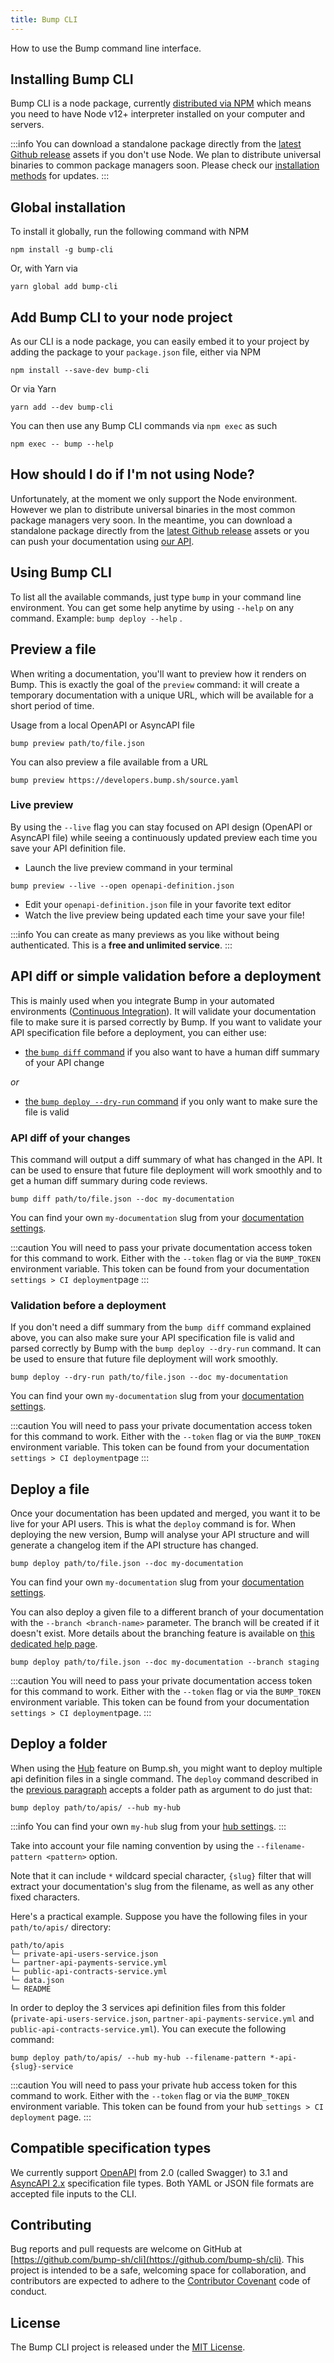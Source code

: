 ```yaml
---
title: Bump CLI
---
```


How to use the Bump command line interface.

## Installing Bump CLI

Bump CLI is a node package, currently [distributed via NPM](https://www.npmjs.com/package/bump-cli) which means you need to have Node v12+ interpreter installed on your computer and servers.

:::info
You can download a standalone package directly from the [latest Github release](https://github.com/bump-sh/cli/releases) assets if you don't use Node. We plan to distribute universal binaries to common package managers soon. Please check our [installation methods](https://github.com/bump-sh/bump-node-cli#installation) for updates.
:::

## Global installation

To install it globally, run the following command with NPM

```shell
npm install -g bump-cli
```

Or, with Yarn via

```shell
yarn global add bump-cli
```

## Add Bump CLI to your node project

As our CLI is a node package, you can easily embed it to your project by adding the package to your `package.json` file, either via NPM

```shell
npm install --save-dev bump-cli
```

Or via Yarn

```shell
yarn add --dev bump-cli
```

You can then use any Bump CLI commands via `npm exec` as such

```shell
npm exec -- bump --help
```

## How should I do if I'm not using Node?

Unfortunately, at the moment we only support the Node environment. However we plan to distribute universal binaries in the most common package managers very soon. In the meantime, you can download a standalone package directly from the [latest Github release](https://github.com/bump-sh/cli/releases) assets or you can push your documentation using [our API](https://developers.bump.sh/).

## Using Bump CLI

To list all the available commands, just type `bump`  in your command line environment. You can get some help anytime by using `--help` on any command. Example: `bump deploy --help` .

## Preview a file

When writing a documentation, you'll want to preview how it renders on Bump. This is exactly the goal of the `preview`  command: it will create a temporary documentation with a unique URL, which will be available for a short period of time.

Usage from a local OpenAPI or AsyncAPI file

```shell
bump preview path/to/file.json
```

You can also preview a file available from a URL

```shell
bump preview https://developers.bump.sh/source.yaml
```

### Live preview

By using the `--live` flag you can stay focused on API design (OpenAPI or AsyncAPI file) while seeing a continuously updated preview each time you save your API definition file.

- Launch the live preview command in your terminal

```shell
bump preview --live --open openapi-definition.json
```

- Edit your `openapi-definition.json` file in your favorite text editor
- Watch the live preview being updated each time your save your file!

:::info
You can create as many previews as you like without being authenticated. This is a **free and unlimited service**.
:::

## API diff or simple validation before a deployment

This is mainly used when you integrate Bump in your automated environments ([Continuous Integration](continuous-integration/index)). It will validate your documentation file to make sure it is parsed correctly by Bump. If you want to validate your API specification file before a deployment, you can either use:

- [the `bump diff` command](#api-diff-of-your-changes) if you also want to have a human diff summary of your API change

_or_

- [the `bump deploy --dry-run` command](#validation-before-a-deployment) if you only want to make sure the file is valid

### API diff of your changes

This command will output a diff summary of what has changed in the API. It can be used to ensure that future file deployment will work smoothly and to get a human diff summary during code reviews.

```shell
bump diff path/to/file.json --doc my-documentation
```

You can find your own `my-documentation` slug from your [documentation settings](https://bump.sh/docs).

:::caution
You will need to pass your private documentation access token for this command to work. Either with the `--token` flag or via the `BUMP_TOKEN` environment variable. This token can be found from your documentation `settings > CI deployment`page
:::

### Validation before a deployment

If you don't need a diff summary from the `bump diff` command explained above, you can also make sure your API specification file is valid and parsed correctly by Bump with the `bump deploy --dry-run` command. It can be used to ensure that future file deployment will work smoothly.

```shell
bump deploy --dry-run path/to/file.json --doc my-documentation
```

You can find your own `my-documentation` slug from your [documentation settings](https://bump.sh/docs).

:::caution
You will need to pass your private documentation access token for this command to work. Either with the `--token` flag or via the `BUMP_TOKEN` environment variable. This token can be found from your documentation `settings > CI deployment`page
:::

## Deploy a file

Once your documentation has been updated and merged, you want it to be live for your API users. This is what the `deploy` command is for. When deploying the new version, Bump will analyse your API structure and will generate a changelog item if the API structure has changed.

```shell
bump deploy path/to/file.json --doc my-documentation
```

You can find your own `my-documentation` slug from your [documentation settings](https://bump.sh/docs).

You can also deploy a given file to a different branch of your documentation with the `--branch <branch-name>` parameter. The branch will be created if it doesn't exist. More details about the branching feature is available on [this dedicated help page](branching).

```shell
bump deploy path/to/file.json --doc my-documentation --branch staging
```

:::caution
You will need to pass your private documentation access token for this command to work. Either with the `--token` flag or via the `BUMP_TOKEN` environment variable. This token can be found from your documentation `settings > CI deployment`page.
:::

## Deploy a folder

When using the [Hub](../hubs) feature on Bump.sh, you might want to deploy multiple api definition files in a single command. The `deploy` command described in the [previous paragraph](#deploy-a-file) accepts a folder path as argument to do just that:

```shell
bump deploy path/to/apis/ --hub my-hub
```

:::info
You can find your own `my-hub` slug from your [hub settings](https://bump.sh/hubs).
:::

Take into account your file naming convention by using the `--filename-pattern <pattern>` option.

Note that it can include `*` wildcard special character, `{slug}` filter that will extract your documentation's slug from the filename, as well as any other fixed characters.

Here's a practical example. Suppose you have the following files in your `path/to/apis/` directory:

```shell
path/to/apis
└─ private-api-users-service.json
└─ partner-api-payments-service.yml
└─ public-api-contracts-service.yml
└─ data.json
└─ README
```

In order to deploy the 3 services api definition files from this folder (`private-api-users-service.json`, `partner-api-payments-service.yml` and `public-api-contracts-service.yml`). You can execute the following command:

```shell
bump deploy path/to/apis/ --hub my-hub --filename-pattern *-api-{slug}-service
```


:::caution
You will need to pass your private hub access token for this command to work. Either with the `--token` flag or via the `BUMP_TOKEN` environment variable. This token can be found from your hub `settings > CI deployment` page.
:::

## Compatible specification types

We currently support [OpenAPI](https://github.com/OAI/OpenAPI-Specification) from 2.0 (called Swagger) to 3.1 and [AsyncAPI 2.x](https://www.asyncapi.com/docs/reference/specification/v2.5.0) specification file types. Both YAML or JSON file formats are accepted file inputs to the CLI.

## Contributing

Bug reports and pull requests are welcome on GitHub at [https://github.com/bump-sh/cli](https://github.com/bump-sh/cli). This project is intended to be a safe, welcoming space for collaboration, and contributors are expected to adhere to the [Contributor Covenant](http://contributor-covenant.org) code of conduct.

## License

The Bump CLI project is released under the [MIT License](http://opensource.org/licenses/MIT).

